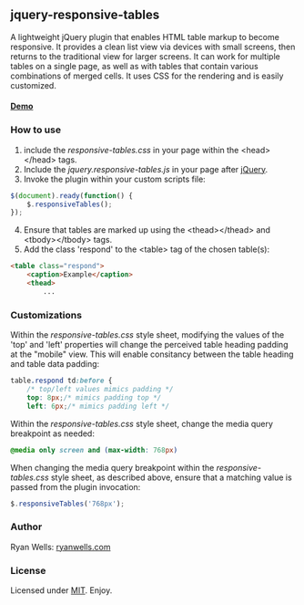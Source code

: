 ## jquery-responsive-tables

A lightweight jQuery plugin that enables HTML table markup to become responsive. It provides a clean list view via devices with small screens, then returns to the traditional view for larger screens. It can work for multiple tables on a single page, as well as with tables that contain various combinations of merged cells. It uses CSS for the rendering and is easily customized. 

#### <a href="http://ryanwells.com/examples/responsive-tables/" target="_blank">Demo</a>

### How to use

1. include the <em>responsive-tables.css</em> in your page within the &lt;head&gt;&lt;/head&gt; tags.
2. Include the <em>jquery.responsive-tables.js</em> in your page after <a href="http://jquery.com/download/" target="_blank">jQuery</a>.
3. Invoke the plugin within your custom scripts file: 
```javascript
$(document).ready(function() {
    $.responsiveTables();    
});    
```
4. Ensure that tables are marked up using the &lt;thead&gt;&lt;/thead&gt; and &lt;tbody&gt;&lt;/tbody&gt; tags.
5. Add the class 'respond' to the &lt;table&gt; tag of the chosen table(s):
```html
<table class="respond">
    <caption>Example</caption>
    <thead>
        ...
```
### Customizations 

Within the <em>responsive-tables.css</em> style sheet, modifying the values of the 'top' and 'left' properties will change the perceived table heading padding at the &quot;mobile&quot; view. This will enable consitancy between the table heading and table data padding:
```css
table.respond td:before { 
    /* top/left values mimics padding */
    top: 8px;/* mimics padding top */
    left: 6px;/* mimics padding left */
```

Within the <em>responsive-tables.css</em> style sheet, change the media query breakpoint as needed:
```css
@media only screen and (max-width: 768px) 
```
When changing the media query breakpoint within the <em>responsive-tables.css</em> style sheet, as described above, ensure that a matching value is passed from the plugin invocation: 
```javascript
$.responsiveTables('768px');    
```

### Author

Ryan Wells: [ryanwells.com][twitter]

### License

Licensed under [MIT][mit]. Enjoy.

[twitter]: http://ryanwells.com
[mit]: http://www.opensource.org/licenses/mit-license.php
[jquery]: http://jquery.com/
